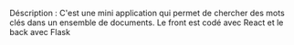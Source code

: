 Déscription : 
 C'est une mini application qui permet de chercher des mots clés dans un ensemble de documents. 
  Le front est codé avec React et le back avec Flask
